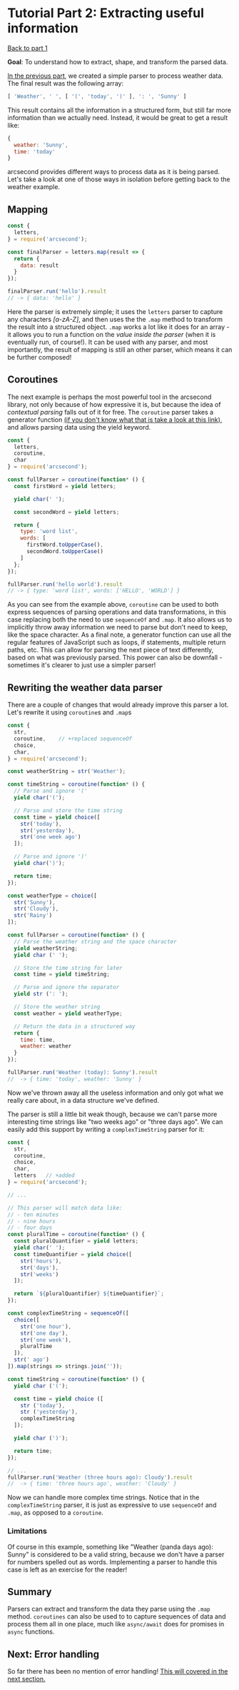 # Tutorial Part 2: Extracting useful information

[Back to part 1](./tutorial-part-1.md)

**Goal**: To understand how to extract, shape, and transform the parsed data.

[In the previous part](./tutorial-part-1), we created a simple parser to process weather data. The final result was the following array:

```javascript
[ 'Weather', ' ', [ '(', 'today', ')' ], ': ', 'Sunny' ]
```

This result contains all the information in a structured form, but still far more information than we actually need. Instead, it would be great to get a result like:

```javascript
{
  weather: 'Sunny',
  time: 'today'
}
```

arcsecond provides different ways to process data as it is being parsed. Let's take a look at one of those ways in isolation before getting back to the weather example.

## Mapping

```javascript
const {
  letters,
} = require('arcsecond');

const finalParser = letters.map(result => {
  return {
    data: result
  }
});

finalParser.run('hello').result
// -> { data: 'hello' }
```

Here the parser is extremely simple; it uses the `letters` parser to capture any characters *[a-zA-Z]*, and then uses the the `.map` method to transform the result into a structured object. `.map` works a lot like it does for an array - it allows you to run a function on the *value inside the parser* (when it is eventually run, of course!). It can be used with any parser, and most importantly, the result of mapping is still an other parser, which means it can be further composed!

## Coroutines

The next example is perhaps the most powerful tool in the arcsecond library, not only because of how expressive it is, but because the idea of *contextual parsing* falls out of it for free. The `coroutine` parser takes a generator function  [(if you don't know what that is take a look at this link)](https://developer.mozilla.org/en-US/docs/Web/JavaScript/Reference/Statements/function*), and allows parsing data using the yield keyword.

```javascript
const {
  letters,
  coroutine,
  char
} = require('arcsecond');

const fullParser = coroutine(function* () {
  const firstWord = yield letters;

  yield char(' ');

  const secondWord = yield letters;

  return {
    type: 'word list',
    words: [
      firstWord.toUpperCase(),
      secondWord.toUpperCase()
    ]
  };
});

fullParser.run('hello world').result
// -> { type: 'word list', words: ['HELLO', 'WORLD'] }
```

As you can see from the example above, `coroutine` can be used to both express sequences of parsing operations and data transformations, in this case replacing both the need to use `sequenceOf` and `.map`. It also allows us to implicitly throw away information we need to parse but don't need to keep, like the space character. As a final note, a generator function can use all the regular features of JavaScript such as loops, if statements, multiple return paths, etc. This can allow for parsing the next piece of text differently, based on what was previously parsed. This power can also be downfall - sometimes it's clearer to just use a simpler parser!

## Rewriting the weather data parser

There are a couple of changes that would already improve this parser a lot. Let's rewrite it using `coroutine`s and `.map`s

```javascript
const {
  str,
  coroutine,    // +replaced sequenceOf
  choice,
  char,
} = require('arcsecond');

const weatherString = str('Weather');

const timeString = coroutine(function* () {
  // Parse and ignore '('
  yield char('(');

  // Parse and store the time string
  const time = yield choice([
    str('today'),
    str('yesterday'),
    str('one week ago')
  ]);

  // Parse and ignore ')'
  yield char(')');

  return time;
});

const weatherType = choice([
  str('Sunny'),
  str('Cloudy'),
  str('Rainy')
]);

const fullParser = coroutine(function* () {
  // Parse the weather string and the space character
  yield weatherString;
  yield char (' ');

  // Store the time string for later
  const time = yield timeString;

  // Parse and ignore the separator
  yield str (': ');

  // Store the weather string
  const weather = yield weatherType;

  // Return the data in a structured way
  return {
    time: time,
    weather: weather
  }
});

fullParser.run('Weather (today): Sunny').result
//  -> { time: 'today', weather: 'Sunny' }
```

Now we've thrown away all the useless information and only got what we really care about, in a data structure we've defined.

The parser is still a little bit weak though, because we can't parse more interesting time strings like "two weeks ago" or "three days ago". We can easily add this support by writing a `complexTimeString` parser for it:

```javascript
const {
  str,
  coroutine,
  choice,
  char,
  letters   // +added
} = require('arcsecond');

// ...

// This parser will match data like:
// - ten minutes
// - nine hours
// - four days
const pluralTime = coroutine(function* () {
  const pluralQuantifier = yield letters;
  yield char(' ');
  const timeQuantifier = yield choice([
    str('hours'),
    str('days'),
    str('weeks')
  ]);

  return `${pluralQuantifier} ${timeQuantifier}`;
});

const complexTimeString = sequenceOf([
  choice([
    str('one hour'),
    str('one day'),
    str('one week'),
    pluralTime
  ]),
  str(' ago')
]).map(strings => strings.join(''));

const timeString = coroutine(function* () {
  yield char ('(');

  const time = yield choice ([
    str ('today'),
    str ('yesterday'),
    complexTimeString
  ]);

  yield char (')');

  return time;
});

// ...
fullParser.run('Weather (three hours ago): Cloudy').result
//  -> { time: 'three hours ago', weather: 'Cloudy' }
```

Now we can handle more complex time strings. Notice that in the `complexTimeString` parser, it is just as expressive to use `sequenceOf` and `.map`, as opposed to a `coroutine`.

### Limitations

Of course in this example, something like "Weather (panda days ago): Sunny" is considered to be a valid string, because we don't have a parser for numbers spelled out as words. Implementing a parser to handle this case is left as an exercise for the reader!

## Summary

Parsers can extract and transform the data they parse using the `.map` method. `coroutines` can also be used to to capture sequences of data and process them all in one place, much like `async/await` does for promises in `async` functions.

## Next: Error handling

So far there has been no mention of error handling! [This will covered in the next section.](./tutorial-part-3.md)